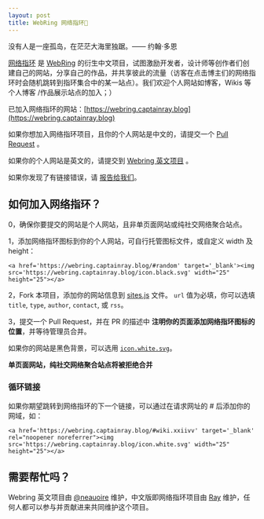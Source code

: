 ```yaml
---
layout: post
title: WebRing 网络指环💍
---
```


没有人是一座孤岛，在茫茫大海里独踞。—— 约翰·多恩

[网络指环]( https://github.com/tvvocold/WebRing) 是 [WebRing]( https://wiki.xxiivv.com/webring) 的衍生中文项目，试图激励开发者，设计师等创作者们创建自己的网站，分享自己的作品，并共享彼此的流量（访客在点击博主们的网络指环时会随机跳转到指环集合中的某一站点）。我们欢迎个人网站如博客，Wikis 等个人博客 /作品展示站点的加入；）

已加入网络指环的网站：[https://webring.captainray.blog](https://webring.captainray.blog)

如果你想加入网络指环项目，且你的个人网站是中文的，请提交一个 [Pull Request]( https://github.com/tvvocold/webring#如何加入网络指环) 。

如果你的个人网站是英文的，请提交到 [Webring 英文项目]( https://github.com/XXIIVV/Webring#join-the-webring) 。

如果你发现了有链接错误，请 [报告给我们]( https://github.com/tvvocold/webring/issues/new)。

## 如何加入网络指环？

0，确保你要提交的网站是个人网站，且非单页面网站或纯社交网络聚合站点。

1，添加网络指环图标到你的个人网站，可自行托管图标文件，或自定义 width 及 height：

```
<a href='https://webring.captainray.blog/#random' target='_blank'><img src='https://webring.captainray.blog/icon.black.svg' width="25" height="25"></a>
```

2，Fork 本项目，添加你的网站信息到 [sites.js]( https://github.com/tvvocold/webring/edit/master/scripts/sites.js) 文件。 `url` 值为必填，你可以选填 `title`, `type`, `author`, `contact`, 或 `rss`。

3，提交一个 Pull Request，并在 PR 的描述中 **注明你的页面添加网络指环图标的位置**，并等待管理员合并。

如果你的网站是黑色背景，可以选用 [`icon.white.svg`]( https://webring.captainray.blog/icon.white.svg)。

**单页面网站，纯社交网络聚合站点将被拒绝合并**


### 循环链接

如果你期望跳转到网络指环的下一个链接，可以通过在请求网址的 # 后添加你的网域，如：

```
<a href='https://webring.captainray.blog/#wiki.xxiivv' target='_blank' rel="noopener noreferrer"><img src='https://webring.captainray.blog/icon.white.svg' width="25" height="25"></a>
```


## 需要帮忙吗？

Webring 英文项目由 [@neauoire]( https://twitter.com/neauoire) 维护，中文版即网络指环项目由 [Ray]( https://github.com/tvvocold) 维护，任何人都可以参与并贡献进来共同维护这个项目。
